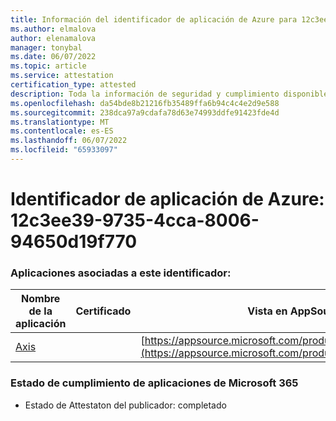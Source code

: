 ```yaml
---
title: Información del identificador de aplicación de Azure para 12c3ee39-9735-4cca-8006-94650d19f770
ms.author: elmalova
author: elenamalova
manager: tonybal
ms.date: 06/07/2022
ms.topic: article
ms.service: attestation
certification_type: attested
description: Toda la información de seguridad y cumplimiento disponible para 12c3ee39-9735-4cca-8006-94650d19f770.
ms.openlocfilehash: da54bde8b21216fb35489ffa6b94c4c4e2d9e588
ms.sourcegitcommit: 238dca97a9cdafa78d63e74993ddfe91423fde4d
ms.translationtype: MT
ms.contentlocale: es-ES
ms.lasthandoff: 06/07/2022
ms.locfileid: "65933097"
---
```

# <a name="azure-app-id-12c3ee39-9735-4cca-8006-94650d19f770"></a>Identificador de aplicación de Azure: 12c3ee39-9735-4cca-8006-94650d19f770


### <a name="apps-associated-with-this-id"></a>Aplicaciones asociadas a este identificador:
| **Nombre de la aplicación** | **Certificado** | **Vista en AppSource** |
|--------------|---------------|-----------------------|
| [Axis](../forward/WA200003932.md) |  | [https://appsource.microsoft.com/product/office/WA200003932](https://appsource.microsoft.com/product/office/WA200003932) |

### <a name="microsoft-365-app-compliance-status"></a>Estado de cumplimiento de aplicaciones de Microsoft 365
- Estado de Attestaton del publicador: completado
